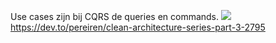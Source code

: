 Use cases zijn bij CQRS de queries en commands.
<IMG  src="https://res.cloudinary.com/practicaldev/image/fetch/s--0n-0ojqq--/c_limit%2Cf_auto%2Cfl_progressive%2Cq_auto%2Cw_880/https://cdn-images-1.medium.com/max/772/0%2AbQfITslYN44TZOGz.jpg"/>
https://dev.to/pereiren/clean-architecture-series-part-3-2795

